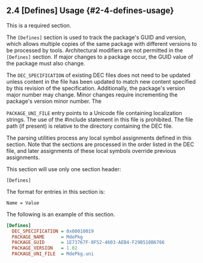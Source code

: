 <!--- @file
  2.4 [Defines] Usage

  Copyright (c) 2007-2017, Intel Corporation. All rights reserved.<BR>

  Redistribution and use in source (original document form) and 'compiled'
  forms (converted to PDF, epub, HTML and other formats) with or without
  modification, are permitted provided that the following conditions are met:

  1) Redistributions of source code (original document form) must retain the
     above copyright notice, this list of conditions and the following
     disclaimer as the first lines of this file unmodified.

  2) Redistributions in compiled form (transformed to other DTDs, converted to
     PDF, epub, HTML and other formats) must reproduce the above copyright
     notice, this list of conditions and the following disclaimer in the
     documentation and/or other materials provided with the distribution.

  THIS DOCUMENTATION IS PROVIDED BY TIANOCORE PROJECT "AS IS" AND ANY EXPRESS OR
  IMPLIED WARRANTIES, INCLUDING, BUT NOT LIMITED TO, THE IMPLIED WARRANTIES OF
  MERCHANTABILITY AND FITNESS FOR A PARTICULAR PURPOSE ARE DISCLAIMED. IN NO
  EVENT SHALL TIANOCORE PROJECT  BE LIABLE FOR ANY DIRECT, INDIRECT, INCIDENTAL,
  SPECIAL, EXEMPLARY, OR CONSEQUENTIAL DAMAGES (INCLUDING, BUT NOT LIMITED TO,
  PROCUREMENT OF SUBSTITUTE GOODS OR SERVICES; LOSS OF USE, DATA, OR PROFITS;
  OR BUSINESS INTERRUPTION) HOWEVER CAUSED AND ON ANY THEORY OF LIABILITY,
  WHETHER IN CONTRACT, STRICT LIABILITY, OR TORT (INCLUDING NEGLIGENCE OR
  OTHERWISE) ARISING IN ANY WAY OUT OF THE USE OF THIS DOCUMENTATION, EVEN IF
  ADVISED OF THE POSSIBILITY OF SUCH DAMAGE.

-->

## 2.4 [Defines] Usage {#2-4-defines-usage}

This is a required section.

The `[Defines]` section is used to track the package's GUID and version, which
allows multiple copies of the same package with different versions to be
processed by tools. Architectural modifiers are not permitted in the
`[Defines]` section. If major changes to a package occur, the GUID value of the
package must also change.

The `DEC_SPECIFICATION` of existing DEC files does not need to be updated unless
content in the file has been updated to match new content specified by this
revision of the specification. Additionally, the package's version major number
may change. Minor changes require incrementing the package's version minor
number. The

`PACKAGE_UNI_FILE` entry points to a Unicode file containing localization
strings. The use of the #include statement in this file is prohibited. The file
path (if present) is relative to the directory containing the DEC file.

The parsing utilities process any local symbol assignments defined in this
section. Note that the sections are processed in the order listed in the DEC
file, and later assignments of these local symbols override previous
assignments.

This section will use only one section header:

`[Defines]`

The format for entries in this section is:

`Name = Value`

The following is an example of this section.

```ini
[Defines]
  DEC_SPECIFICATION = 0x00010019
  PACKAGE_NAME      = MdePkg
  PACKAGE_GUID      = 1E73767F-8F52-4603-AEB4-F29B510B6766
  PACKAGE_VERSION   = 1.02
  PACKAGE_UNI_FILE  = MdePkg.uni
```
